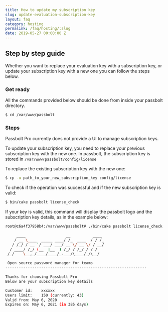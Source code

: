 ```yaml
---
title: How to update my subscription key
slug: update-evaluation-subscription-key
layout: faq
category: hosting
permalink: /faq/hosting/:slug
date: 2019-05-27 00:00:00 Z
---
```

## Step by step guide

Whether you want to replace your evaluation key with a subscription key, or update your subscription key with a new one you can follow the steps below.

### Get ready
All the commands provided below should be done from inside your passbolt directory.
```bash
$ cd /var/www/passbolt
```

### Steps
Passbolt Pro currently does not provide a UI to manage subscription keys.

To update your subscription key, you need to replace your previous subscription key with the new one.
In passbolt, the subscription key is stored in `/var/www/passbolt/config/license`

To replace the existing subscription key with the new one:

```bash
$ cp -u path_to_your_new_subscription_key config/license
```

To check if the operation was successful and if the new subscription key is valid:

```bash
$ bin/cake passbolt license_check
```

If your key is valid, this command will display the passbolt logo and the subscription key details, as in the example below:

```bash
root@c6a4f37958b4:/var/www/passbolt# ./bin/cake passbolt license_check

     ____                  __          ____
    / __ \____  _____ ____/ /_  ____  / / /_
   / /_/ / __ `/ ___/ ___/ __ \/ __ \/ / __/
  / ____/ /_/ (__  |__  ) /_/ / /_/ / / /
 /_/    \__,_/____/____/_.___/\____/_/\__/

 Open source password manager for teams
---------------------------------------------------------------

Thanks for choosing Passbolt Pro
Below are your subscription key details

Customer id:	xxxxxx
Users limit:	150 (currently: 43)
Valid from:	May 6, 2020
Expires on:	May 6, 2021 (in 385 days)
```